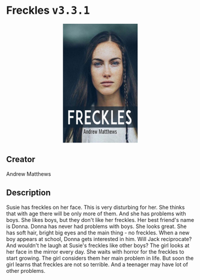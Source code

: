 
# Freckles <kbd>v3.3.1</kbd>

<center>
  <img src="./cover-1024.jpg"/>
</center>

## Creator
Andrew Matthews

## Description
Susie has freckles on her face. This is very disturbing for her. She thinks that with age there will be only more of them. And she has problems with boys. She likes boys, but they don't like her freckles. Her best friend's name is Donna. Donna has never had problems with boys. She looks great. She has soft hair, bright big eyes and the main thing - no freckles. When a new boy appears at school, Donna gets interested in him. Will Jack reciprocate? And wouldn't he laugh at Susie's freckles like other boys? The girl looks at her face in the mirror every day. She waits with horror for the freckles to start growing. The girl considers them her main problem in life. But soon the girl learns that freckles are not so terrible. And a teenager may have lot of other problems. 

